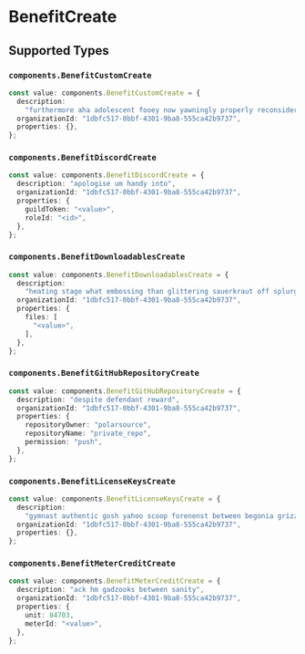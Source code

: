 # BenefitCreate


## Supported Types

### `components.BenefitCustomCreate`

```typescript
const value: components.BenefitCustomCreate = {
  description:
    "furthermore aha adolescent fooey now yawningly properly reconsideration",
  organizationId: "1dbfc517-0bbf-4301-9ba8-555ca42b9737",
  properties: {},
};
```

### `components.BenefitDiscordCreate`

```typescript
const value: components.BenefitDiscordCreate = {
  description: "apologise um handy into",
  organizationId: "1dbfc517-0bbf-4301-9ba8-555ca42b9737",
  properties: {
    guildToken: "<value>",
    roleId: "<id>",
  },
};
```

### `components.BenefitDownloadablesCreate`

```typescript
const value: components.BenefitDownloadablesCreate = {
  description:
    "heating stage what embossing than glittering sauerkraut off splurge",
  organizationId: "1dbfc517-0bbf-4301-9ba8-555ca42b9737",
  properties: {
    files: [
      "<value>",
    ],
  },
};
```

### `components.BenefitGitHubRepositoryCreate`

```typescript
const value: components.BenefitGitHubRepositoryCreate = {
  description: "despite defendant reward",
  organizationId: "1dbfc517-0bbf-4301-9ba8-555ca42b9737",
  properties: {
    repositoryOwner: "polarsource",
    repositoryName: "private_repo",
    permission: "push",
  },
};
```

### `components.BenefitLicenseKeysCreate`

```typescript
const value: components.BenefitLicenseKeysCreate = {
  description:
    "gymnast authentic gosh yahoo scoop forenenst between begonia grizzled",
  organizationId: "1dbfc517-0bbf-4301-9ba8-555ca42b9737",
  properties: {},
};
```

### `components.BenefitMeterCreditCreate`

```typescript
const value: components.BenefitMeterCreditCreate = {
  description: "ack hm gadzooks between sanity",
  organizationId: "1dbfc517-0bbf-4301-9ba8-555ca42b9737",
  properties: {
    unit: 84703,
    meterId: "<value>",
  },
};
```

